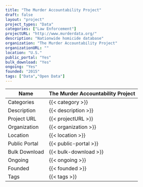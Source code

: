 ```yaml
---
title: "The Murder Accountability Project"
draft: false
layout: "project"
project_types: "Data"
categories: ["Law Enforcement"]
projectURL: "http://www.murderdata.org/"
description: "Nationwide homicide database"
organization: "The Murder Accountability Project"
organizationURL: ""
location: "U.S."
public_portal: "Yes"
bulk_download: "Yes"
ongoing: "Yes"
founded: "2015"
tags: ["Data","Open Data"]
---
```



Name                    |  The Murder Accountability Project    
------------------------|----
Categories              | {{< category >}} 
Description             | {{< description >}} 
Project URL             | {{< projectURL >}} 
Organization            | {{< organization >}} 
Location                | {{< location >}} 
Public Portal           | {{< public-portal >}} 
Bulk Download           | {{< bulk-download >}} 
Ongoing                 | {{< ongoing >}} 
Founded                 | {{< founded >}} 
Tags                    | {{< tags >}} 
